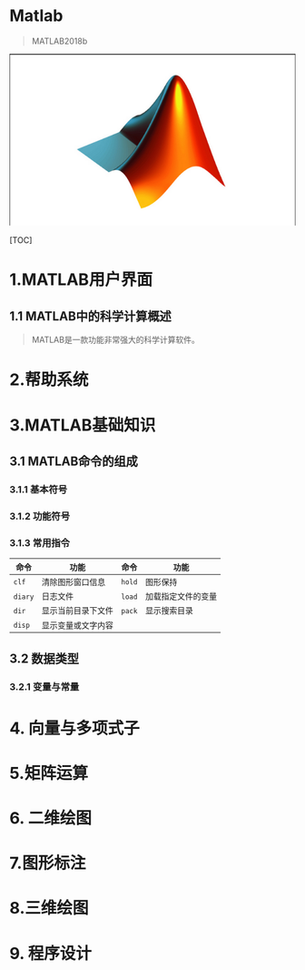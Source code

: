 # Matlab
> MATLAB2018b

![](Imge/CH001/CH00101.png)

[TOC]

# 1.MATLAB用户界面

## 1.1 MATLAB中的科学计算概述

> MATLAB是一款功能非常强大的科学计算软件。

# 2.帮助系统



# 3.MATLAB基础知识

## 3.1 MATLAB命令的组成

### 3.1.1 基本符号

### 3.1.2 功能符号



### 3.1.3 常用指令

| 命令    | 功能               | 命令   | 功能               |
| ------- | ------------------ | ------ | ------------------ |
| `clf`   | 清除图形窗口信息   | `hold` | 图形保持           |
| `diary` | 日志文件           | `load` | 加载指定文件的变量 |
| `dir`   | 显示当前目录下文件 | `pack` | 显示搜索目录       |
| `disp`  | 显示变量或文字内容 |        |                    |



## 3.2 数据类型

### 3.2.1 变量与常量



# 4. 向量与多项式子



# 5.矩阵运算

# 6. 二维绘图



# 7.图形标注

# 8.三维绘图

# 9. 程序设计

